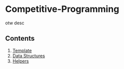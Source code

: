 # Competitive-Programming
otw desc

## Contents
1. [Template](Template)
2. [Data Structures](Data-Structures)
3. [Helpers](Helpers)
